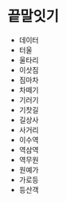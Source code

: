 # 끝말잇기

- 데이터
- 터울
- 울타리
- 이삿짐
- 짐마차
- 차떼기
- 기러기
- 기찻길
- 길상사
- 사거리
- 이수역
- 역삼역
- 역무원
- 원예가
- 가로등
- 등산객
